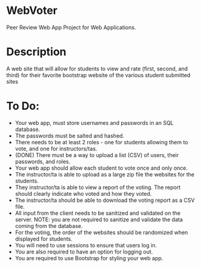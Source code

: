 # WebVoter
Peer Review Web App Project for Web Applications. 

# Description
A web site that will allow for students to view and rate (first, second, and third) for their favorite bootstrap website of the various student submitted sites

# To Do:
- Your web app, must store usernames and passwords in an SQL database.
- The passwords must be salted and hashed.
- There needs to be at least 2 roles - one for students allowing them to vote, and one for instructors/tas.
- (DONE) There must be a way to upload a list (CSV) of users, their passwords, and roles.
- Your web app should allow each student to vote once and only once.
- The instructor/ta is able to upload as a large zip file the websites for the students.  
- They instructor/ta is able to view a report of the voting.  The report should clearly indicate who voted and how they voted.
- The instructor/ta should be able to download the voting report as a CSV file.
- All input from the client needs to be sanitized and validated on the server. NOTE: you are not required to sanitize and validate the data coming from the database.
- For the voting, the order of the websites should be randomized when displayed for students.
- You will need to use sessions to ensure that users log in.
- You are also required to have an option for logging out.
- You are required to use Bootstrap for styling your web app.

